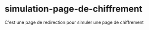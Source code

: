 # simulation-page-de-chiffrement
C'est une page de redirection pour simuler une page de chiffrement
